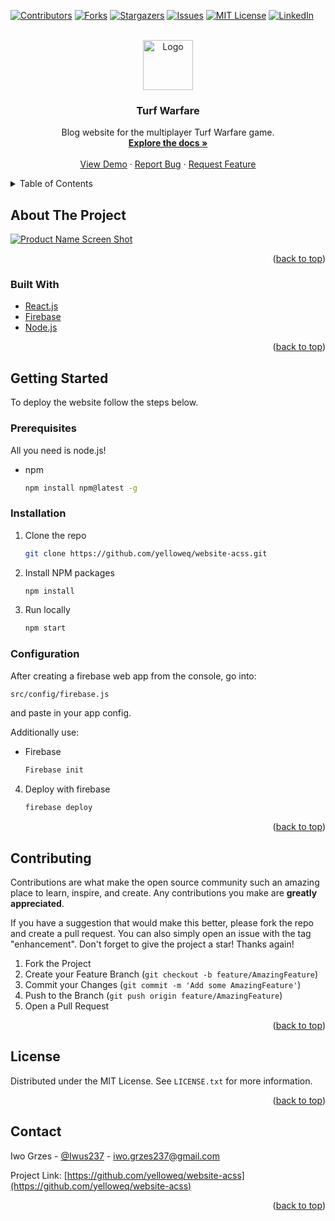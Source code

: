 <div id="top"></div>
<!--
*** Thanks for checking out the Best-README-Template. If you have a suggestion
*** that would make this better, please fork the repo and create a pull request
*** or simply open an issue with the tag "enhancement".
*** Don't forget to give the project a star!
*** Thanks again! Now go create something AMAZING! :D
-->



<!-- PROJECT SHIELDS -->
<!--
*** I'm using markdown "reference style" links for readability.
*** Reference links are enclosed in brackets [ ] instead of parentheses ( ).
*** See the bottom of this document for the declaration of the reference variables
*** for contributors-url, forks-url, etc. This is an optional, concise syntax you may use.
*** https://www.markdownguide.org/basic-syntax/#reference-style-links
-->
[![Contributors][contributors-shield]][contributors-url]
[![Forks][forks-shield]][forks-url]
[![Stargazers][stars-shield]][stars-url]
[![Issues][issues-shield]][issues-url]
[![MIT License][license-shield]][license-url]
[![LinkedIn][linkedin-shield]][linkedin-url]



<!-- PROJECT LOGO -->
<br />
<div align="center">
  <a href="https://github.com/yelloweq/website-acss">
    <img src="images/logo.png" alt="Logo" width="80" height="80">
  </a>

<h3 align="center">Turf Warfare</h3>

  <p align="center">
    Blog website for the multiplayer Turf Warfare game.
    <br />
    <a href="https://github.com/yelloweq/website-acss"><strong>Explore the docs »</strong></a>
    <br />
    <br />
    <a href="https://github.com/yelloweq/website-acss">View Demo</a>
    ·
    <a href="https://github.com/yelloweq/website-acss/issues">Report Bug</a>
    ·
    <a href="https://github.com/yelloweq/website-acss/issues">Request Feature</a>
  </p>
</div>



<!-- TABLE OF CONTENTS -->
<details>
  <summary>Table of Contents</summary>
  <ol>
    <li>
      <a href="#about-the-project">About The Project</a>
      <ul>
        <li><a href="#built-with">Built With</a></li>
      </ul>
    </li>
    <li>
      <a href="#getting-started">Getting Started</a>
      <ul>
        <li><a href="#prerequisites">Prerequisites</a></li>
        <li><a href="#installation">Installation</a></li>
      </ul>
    </li>
    <li><a href="#contributing">Contributing</a></li>
    <li><a href="#license">License</a></li>
    <li><a href="#contact">Contact</a></li>
  </ol>
</details>



<!-- ABOUT THE PROJECT -->
## About The Project

[![Product Name Screen Shot][product-screenshot]](https://example.com)



<p align="right">(<a href="#top">back to top</a>)</p>



### Built With


* [React.js](https://reactjs.org/)
* [Firebase](https://firebase.google.com/)
* [Node.js](https://nodejs.org/en/)


<p align="right">(<a href="#top">back to top</a>)</p>



<!-- GETTING STARTED -->
## Getting Started

To deploy the website follow the steps below.

### Prerequisites

All you need is node.js!
* npm
  ```sh
  npm install npm@latest -g
  ```

### Installation

1. Clone the repo
   ```sh
   git clone https://github.com/yelloweq/website-acss.git
   ```
2. Install NPM packages
   ```sh
   npm install
   ```
3. Run locally
   ```sh
   npm start
   ```

### Configuration

After creating a firebase web app from the console, go into:
```sh
src/config/firebase.js
```
and paste in your app config.

Additionally use:
* Firebase
  ```sh
  Firebase init
  ```

4. Deploy with firebase
   ```sh
   firebase deploy
   ```

<p align="right">(<a href="#top">back to top</a>)</p>


<!-- CONTRIBUTING -->
## Contributing

Contributions are what make the open source community such an amazing place to learn, inspire, and create. Any contributions you make are **greatly appreciated**.

If you have a suggestion that would make this better, please fork the repo and create a pull request. You can also simply open an issue with the tag "enhancement".
Don't forget to give the project a star! Thanks again!

1. Fork the Project
2. Create your Feature Branch (`git checkout -b feature/AmazingFeature`)
3. Commit your Changes (`git commit -m 'Add some AmazingFeature'`)
4. Push to the Branch (`git push origin feature/AmazingFeature`)
5. Open a Pull Request

<p align="right">(<a href="#top">back to top</a>)</p>



<!-- LICENSE -->
## License

Distributed under the MIT License. See `LICENSE.txt` for more information.

<p align="right">(<a href="#top">back to top</a>)</p>



<!-- CONTACT -->
## Contact

Iwo Grzes - [@Iwus237](https://twitter.com/Iwus237) - iwo.grzes237@gmail.com

Project Link: [https://github.com/yelloweq/website-acss](https://github.com/yelloweq/website-acss)

<p align="right">(<a href="#top">back to top</a>)</p>


<!-- MARKDOWN LINKS & IMAGES -->
<!-- https://www.markdownguide.org/basic-syntax/#reference-style-links -->
[contributors-shield]: https://img.shields.io/github/contributors/yelloweq/website-acss.svg?style=for-the-badge
[contributors-url]: https://github.com/yelloweq/website-acss/graphs/contributors
[forks-shield]: https://img.shields.io/github/forks/yelloweq/website-acss.svg?style=for-the-badge
[forks-url]: https://github.com/yelloweq/website-acss/network/members
[stars-shield]: https://img.shields.io/github/stars/yelloweq/website-acss.svg?style=for-the-badge
[stars-url]: https://github.com/yelloweq/website-acss/stargazers
[issues-shield]: https://img.shields.io/github/issues/yelloweq/website-acss.svg?style=for-the-badge
[issues-url]: https://github.com/yelloweq/website-acss/issues
[license-shield]: https://img.shields.io/github/license/yelloweq/website-acss.svg?style=for-the-badge
[license-url]: https://github.com/yelloweq/website-acss/master/LICENSE.txt
[linkedin-shield]: https://img.shields.io/badge/-LinkedIn-black.svg?style=for-the-badge&logo=linkedin&colorB=555
[linkedin-url]: https://linkedin.com/in/iwo237
[product-screenshot]: images/screenshot.png